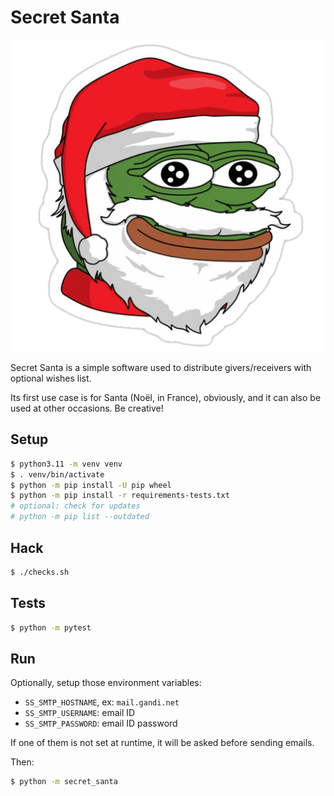 # Secret Santa

![Pepe Santa](pepe-santa.png)

Secret Santa is a simple software used to distribute givers/receivers with optional wishes list.

Its first use case is for Santa (Noël, in France), obviously, and it can also be used at other occasions. Be creative!

## Setup

```bash
$ python3.11 -m venv venv
$ . venv/bin/activate
$ python -m pip install -U pip wheel
$ python -m pip install -r requirements-tests.txt
# optional: check for updates
# python -m pip list --outdated
```

## Hack

```bash
$ ./checks.sh
```

## Tests

```bash
$ python -m pytest
```

## Run

Optionally, setup those environment variables:

- `SS_SMTP_HOSTNAME`, ex: `mail.gandi.net`
- `SS_SMTP_USERNAME`: email ID
- `SS_SMTP_PASSWORD`: email ID password

If one of them is not set at runtime, it will be asked before sending emails.

Then:

```bash
$ python -m secret_santa
```
